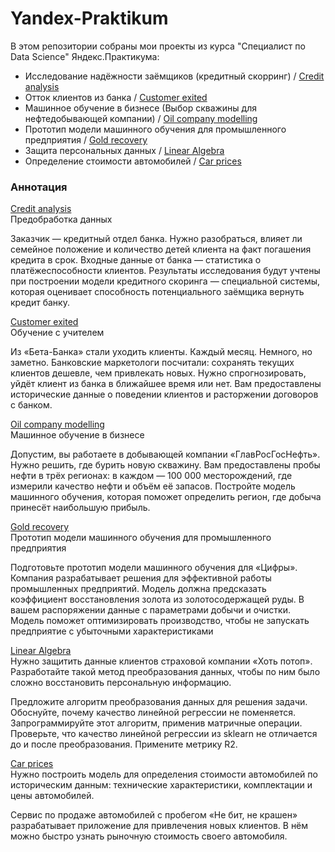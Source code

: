 # Yandex-Praktikum

В этом репозитории собраны мои проекты из курса "Специалист по Data Science" Яндекс.Практикума:


- Исследование надёжности заёмщиков (кредитный скорринг) / [Credit analysis](https://github.com/Iurii-Ermakov/Yandex-Praktikum/tree/ermakovls/Credit-Analysis)
- Отток клиентов из банка / [Customer exited](https://github.com/Iurii-Ermakov/Yandex-Praktikum/tree/ermakovls/Customer-Exited)
- Машинное обучение в бизнесе (Выбор скважины для нефтедобывающей компании) / [Oil company modelling](https://github.com/Iurii-Ermakov/Yandex-Praktikum/tree/ermakovls/Oil-company-modelling)
- Прототип модели машинного обучения для промышленного предприятия / [Gold recovery](https://github.com/Iurii-Ermakov/Yandex-Praktikum/tree/ermakovls/Gold-recovery)
- Защита персональных данных / [Linear Algebra](https://github.com/Iurii-Ermakov/Yandex-Praktikum/tree/ermakovls/Linear%20Algebra)
- Определение стоимости автомобилей / [Car prices](https://github.com/Iurii-Ermakov/Yandex-Praktikum/tree/ermakovls/Car%20prices)


### Аннотация

[Credit analysis](https://github.com/Iurii-Ermakov/Yandex-Praktikum/tree/ermakovls/Credit-Analysis)
<br>Предобработка данных

Заказчик — кредитный отдел банка. Нужно разобраться, влияет ли семейное положение и количество детей клиента на факт погашения кредита в срок. Входные данные от банка — статистика о платёжеспособности клиентов. Результаты исследования будут учтены при построении модели кредитного скоринга — специальной системы, которая оценивает способность потенциального заёмщика вернуть кредит банку.
<br>


[Customer exited](https://github.com/Iurii-Ermakov/Yandex-Praktikum/tree/ermakovls/Customer-Exited)
<br>Обучение с учителем

Из «Бета-Банка» стали уходить клиенты. Каждый месяц. Немного, но заметно. Банковские маркетологи посчитали: сохранять текущих клиентов дешевле, чем привлекать новых. Нужно спрогнозировать, уйдёт клиент из банка в ближайшее время или нет. Вам предоставлены исторические данные о поведении клиентов и расторжении договоров с банком.
<br>


[Oil company modelling](https://github.com/Iurii-Ermakov/Yandex-Praktikum/tree/ermakovls/Oil-company-modelling)
<br>Машинное обучение в бизнесе

Допустим, вы работаете в добывающей компании «ГлавРосГосНефть». Нужно решить, где бурить новую скважину. Вам предоставлены пробы нефти в трёх регионах: в каждом — 100 000 месторождений, где измерили качество нефти и объём её запасов. Постройте модель машинного обучения, которая поможет определить регион, где добыча принесёт наибольшую прибыль.
<br>


[Gold recovery](https://github.com/Iurii-Ermakov/Yandex-Praktikum/tree/ermakovls/Gold-recovery)
<br>Прототип модели машинного обучения для промышленного предприятия

Подготовьте прототип модели машинного обучения для «Цифры». Компания разрабатывает решения для эффективной работы промышленных предприятий. Модель должна предсказать коэффициент восстановления золота из золотосодержащей руды. В вашем распоряжении данные с параметрами добычи и очистки. Модель поможет оптимизировать производство, чтобы не запускать предприятие с убыточными характеристиками


[Linear Algebra](https://github.com/Iurii-Ermakov/Yandex-Praktikum/tree/ermakovls/Linear%20Algebra)
<br>Нужно защитить данные клиентов страховой компании «Хоть потоп». Разработайте такой метод преобразования данных, чтобы по ним было сложно восстановить персональную информацию.

Предложите алгоритм преобразования данных для решения задачи.
Обоснуйте, почему качество линейной регрессии не поменяется. Запрограммируйте этот алгоритм, применив матричные операции. Проверьте, что качество линейной регрессии из sklearn не отличается до и после преобразования. Примените метрику R2.


[Car prices](https://github.com/Iurii-Ermakov/Yandex-Praktikum/tree/ermakovls/Car%20prices)
<br>Нужно построить модель для определения стоимости автомобилей по историческим данным: технические характеристики, комплектации и цены автомобилей.

Сервис по продаже автомобилей с пробегом «Не бит, не крашен» разрабатывает приложение для привлечения новых клиентов. В нём можно быстро узнать рыночную стоимость своего автомобиля.
